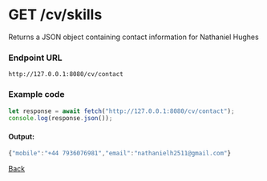 # GET /cv/skills
Returns a JSON object containing contact information for Nathaniel Hughes
### Endpoint URL
`http://127.0.0.1:8080/cv/contact`

### Example code
```js
let response = await fetch("http://127.0.0.1:8080/cv/contact");
console.log(response.json());
```
#### Output:
```js
{"mobile":"+44 7936076981","email":"nathanielh2511@gmail.com"}
```

[Back](../cv_api.md)